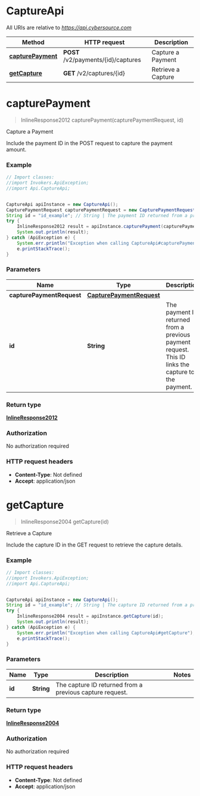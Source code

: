# CaptureApi

All URIs are relative to *https://api.cybersource.com*

Method | HTTP request | Description
------------- | ------------- | -------------
[**capturePayment**](CaptureApi.md#capturePayment) | **POST** /v2/payments/{id}/captures | Capture a Payment
[**getCapture**](CaptureApi.md#getCapture) | **GET** /v2/captures/{id} | Retrieve a Capture


<a name="capturePayment"></a>
# **capturePayment**
> InlineResponse2012 capturePayment(capturePaymentRequest, id)

Capture a Payment

Include the payment ID in the POST request to capture the payment amount.

### Example
```java
// Import classes:
//import Invokers.ApiException;
//import Api.CaptureApi;


CaptureApi apiInstance = new CaptureApi();
CapturePaymentRequest capturePaymentRequest = new CapturePaymentRequest(); // CapturePaymentRequest | 
String id = "id_example"; // String | The payment ID returned from a previous payment request. This ID links the capture to the payment. 
try {
    InlineResponse2012 result = apiInstance.capturePayment(capturePaymentRequest, id);
    System.out.println(result);
} catch (ApiException e) {
    System.err.println("Exception when calling CaptureApi#capturePayment");
    e.printStackTrace();
}
```

### Parameters

Name | Type | Description  | Notes
------------- | ------------- | ------------- | -------------
 **capturePaymentRequest** | [**CapturePaymentRequest**](CapturePaymentRequest.md)|  |
 **id** | **String**| The payment ID returned from a previous payment request. This ID links the capture to the payment.  |

### Return type

[**InlineResponse2012**](InlineResponse2012.md)

### Authorization

No authorization required

### HTTP request headers

 - **Content-Type**: Not defined
 - **Accept**: application/json

<a name="getCapture"></a>
# **getCapture**
> InlineResponse2004 getCapture(id)

Retrieve a Capture

Include the capture ID in the GET request to retrieve the capture details. 

### Example
```java
// Import classes:
//import Invokers.ApiException;
//import Api.CaptureApi;


CaptureApi apiInstance = new CaptureApi();
String id = "id_example"; // String | The capture ID returned from a previous capture request. 
try {
    InlineResponse2004 result = apiInstance.getCapture(id);
    System.out.println(result);
} catch (ApiException e) {
    System.err.println("Exception when calling CaptureApi#getCapture");
    e.printStackTrace();
}
```

### Parameters

Name | Type | Description  | Notes
------------- | ------------- | ------------- | -------------
 **id** | **String**| The capture ID returned from a previous capture request.  |

### Return type

[**InlineResponse2004**](InlineResponse2004.md)

### Authorization

No authorization required

### HTTP request headers

 - **Content-Type**: Not defined
 - **Accept**: application/json

